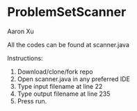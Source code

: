 # ProblemSetScanner
  Aaron Xu
  
  All the codes can be found at scanner.java
  
  Instructions:
  1. Download/clone/fork repo
  2. Open scanner.java in any preferred IDE
  2. Type input filename at line 22
  3. Type output filename at line 235
  4. Press run.
